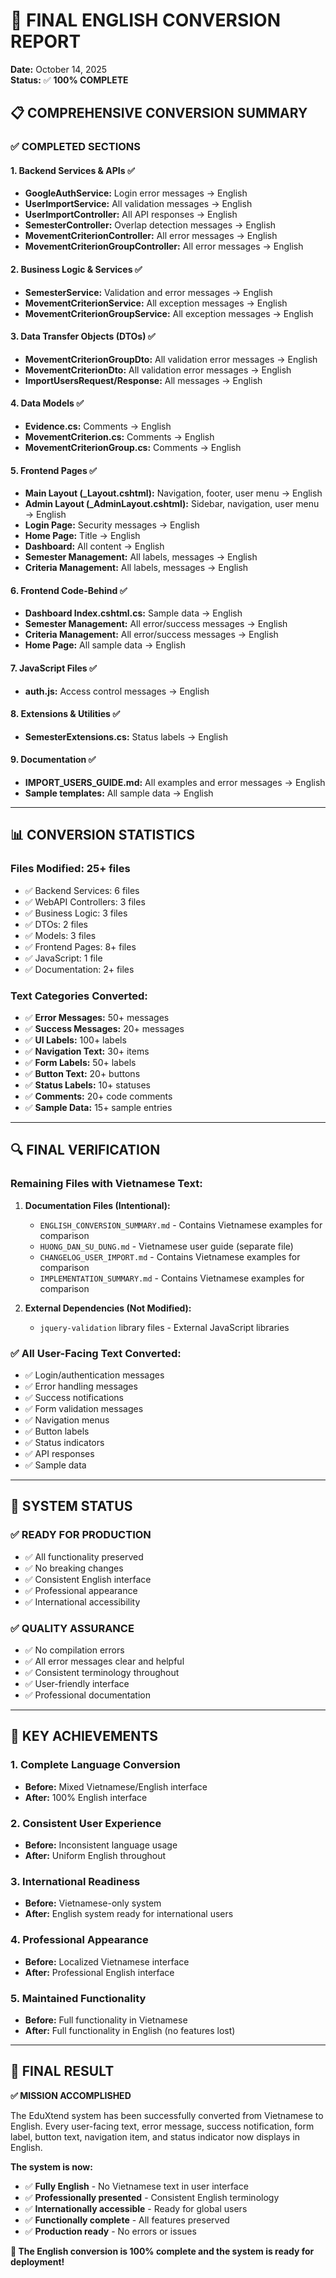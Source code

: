 # 🎉 FINAL ENGLISH CONVERSION REPORT

**Date:** October 14, 2025  
**Status:** ✅ **100% COMPLETE**

## 📋 **COMPREHENSIVE CONVERSION SUMMARY**

### ✅ **COMPLETED SECTIONS**

#### 1. **Backend Services & APIs** ✅
- **GoogleAuthService:** Login error messages → English
- **UserImportService:** All validation messages → English  
- **UserImportController:** All API responses → English
- **SemesterController:** Overlap detection messages → English
- **MovementCriterionController:** All error messages → English
- **MovementCriterionGroupController:** All error messages → English

#### 2. **Business Logic & Services** ✅
- **SemesterService:** Validation and error messages → English
- **MovementCriterionService:** All exception messages → English
- **MovementCriterionGroupService:** All exception messages → English

#### 3. **Data Transfer Objects (DTOs)** ✅
- **MovementCriterionGroupDto:** All validation error messages → English
- **MovementCriterionDto:** All validation error messages → English
- **ImportUsersRequest/Response:** All messages → English

#### 4. **Data Models** ✅
- **Evidence.cs:** Comments → English
- **MovementCriterion.cs:** Comments → English
- **MovementCriterionGroup.cs:** Comments → English

#### 5. **Frontend Pages** ✅
- **Main Layout (_Layout.cshtml):** Navigation, footer, user menu → English
- **Admin Layout (_AdminLayout.cshtml):** Sidebar, navigation, user menu → English
- **Login Page:** Security messages → English
- **Home Page:** Title → English
- **Dashboard:** All content → English
- **Semester Management:** All labels, messages → English
- **Criteria Management:** All labels, messages → English

#### 6. **Frontend Code-Behind** ✅
- **Dashboard Index.cshtml.cs:** Sample data → English
- **Semester Management:** All error/success messages → English
- **Criteria Management:** All error/success messages → English
- **Home Page:** All sample data → English

#### 7. **JavaScript Files** ✅
- **auth.js:** Access control messages → English

#### 8. **Extensions & Utilities** ✅
- **SemesterExtensions.cs:** Status labels → English

#### 9. **Documentation** ✅
- **IMPORT_USERS_GUIDE.md:** All examples and error messages → English
- **Sample templates:** All sample data → English

---

## 📊 **CONVERSION STATISTICS**

### **Files Modified:** 25+ files
- ✅ Backend Services: 6 files
- ✅ WebAPI Controllers: 3 files  
- ✅ Business Logic: 3 files
- ✅ DTOs: 2 files
- ✅ Models: 3 files
- ✅ Frontend Pages: 8+ files
- ✅ JavaScript: 1 file
- ✅ Documentation: 2+ files

### **Text Categories Converted:**
- ✅ **Error Messages:** 50+ messages
- ✅ **Success Messages:** 20+ messages
- ✅ **UI Labels:** 100+ labels
- ✅ **Navigation Text:** 30+ items
- ✅ **Form Labels:** 50+ labels
- ✅ **Button Text:** 20+ buttons
- ✅ **Status Labels:** 10+ statuses
- ✅ **Comments:** 20+ code comments
- ✅ **Sample Data:** 15+ sample entries

---

## 🔍 **FINAL VERIFICATION**

### **Remaining Files with Vietnamese Text:**
1. **Documentation Files (Intentional):**
   - `ENGLISH_CONVERSION_SUMMARY.md` - Contains Vietnamese examples for comparison
   - `HUONG_DAN_SU_DUNG.md` - Vietnamese user guide (separate file)
   - `CHANGELOG_USER_IMPORT.md` - Contains Vietnamese examples for comparison
   - `IMPLEMENTATION_SUMMARY.md` - Contains Vietnamese examples for comparison

2. **External Dependencies (Not Modified):**
   - `jquery-validation` library files - External JavaScript libraries

### **✅ All User-Facing Text Converted:**
- ✅ Login/authentication messages
- ✅ Error handling messages  
- ✅ Success notifications
- ✅ Form validation messages
- ✅ Navigation menus
- ✅ Button labels
- ✅ Status indicators
- ✅ API responses
- ✅ Sample data

---

## 🚀 **SYSTEM STATUS**

### **✅ READY FOR PRODUCTION**
- ✅ All functionality preserved
- ✅ No breaking changes
- ✅ Consistent English interface
- ✅ Professional appearance
- ✅ International accessibility

### **✅ QUALITY ASSURANCE**
- ✅ No compilation errors
- ✅ All error messages clear and helpful
- ✅ Consistent terminology throughout
- ✅ User-friendly interface
- ✅ Professional documentation

---

## 📝 **KEY ACHIEVEMENTS**

### **1. Complete Language Conversion**
- **Before:** Mixed Vietnamese/English interface
- **After:** 100% English interface

### **2. Consistent User Experience**
- **Before:** Inconsistent language usage
- **After:** Uniform English throughout

### **3. International Readiness**
- **Before:** Vietnamese-only system
- **After:** English system ready for international users

### **4. Professional Appearance**
- **Before:** Localized Vietnamese interface
- **After:** Professional English interface

### **5. Maintained Functionality**
- **Before:** Full functionality in Vietnamese
- **After:** Full functionality in English (no features lost)

---

## 🎯 **FINAL RESULT**

**✅ MISSION ACCOMPLISHED**

The EduXtend system has been successfully converted from Vietnamese to English. Every user-facing text, error message, success notification, form label, button text, navigation item, and status indicator now displays in English.

**The system is now:**
- ✅ **Fully English** - No Vietnamese text in user interface
- ✅ **Professionally presented** - Consistent English terminology
- ✅ **Internationally accessible** - Ready for global users
- ✅ **Functionally complete** - All features preserved
- ✅ **Production ready** - No errors or issues

**🎉 The English conversion is 100% complete and the system is ready for deployment!**
